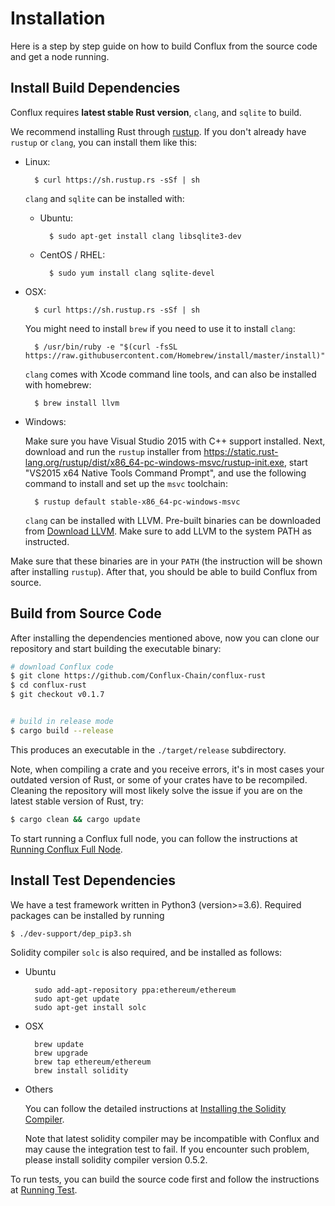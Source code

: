 # Installation

Here is a step by step guide on how to build Conflux from the source code and get a node running.

## Install Build Dependencies

Conflux requires **latest stable Rust version**,  `clang`, and `sqlite` to build.

We recommend installing Rust through [rustup](https://www.rustup.rs/). If you don't already have `rustup` or `clang`, you can install them like this:

* Linux:

        $ curl https://sh.rustup.rs -sSf | sh
    `clang` and `sqlite` can be installed with:

    - Ubuntu:

            $ sudo apt-get install clang libsqlite3-dev
    
    - CentOS / RHEL: 

            $ sudo yum install clang sqlite-devel

* OSX:

        $ curl https://sh.rustup.rs -sSf | sh

    You might need to install `brew` if you need to use it to install `clang`:

        $ /usr/bin/ruby -e "$(curl -fsSL https://raw.githubusercontent.com/Homebrew/install/master/install)"
    
    `clang` comes with Xcode command line tools, and can also be installed with homebrew:
    
        $ brew install llvm    

* Windows:

    Make sure you have Visual Studio 2015 with C++ support installed. Next, download and run the `rustup` installer from https://static.rust-lang.org/rustup/dist/x86_64-pc-windows-msvc/rustup-init.exe, start "VS2015 x64 Native Tools Command Prompt", and use the following command to install and set up the `msvc` toolchain:

        $ rustup default stable-x86_64-pc-windows-msvc

    `clang` can be installed with LLVM. Pre-built binaries can be downloaded from [Download LLVM](https://releases.llvm.org/download.html#8.0.0). Make sure to add LLVM to the system PATH as instructed.

Make sure that these binaries are in your `PATH` (the instruction will be shown after installing `rustup`). After that, you should be able to build Conflux from source.

## Build from Source Code
After installing the dependencies mentioned above, now you can clone our repository and start building the executable binary:

```bash
# download Conflux code
$ git clone https://github.com/Conflux-Chain/conflux-rust
$ cd conflux-rust
$ git checkout v0.1.7


# build in release mode
$ cargo build --release
```

This produces an executable in the `./target/release` subdirectory.

Note, when compiling a crate and you receive errors, it's in most cases your outdated version of Rust, or some of your crates have to be recompiled. Cleaning the repository will most likely solve the issue if you are on the latest stable version of Rust, try:

```bash
$ cargo clean && cargo update
```

To start running a Conflux full node, you can follow the instructions at [Running Conflux Full Node](get_started.md#running-conflux-full-node).

## Install Test Dependencies

We have a test framework written in Python3 (version>=3.6). Required packages can be installed by running
```bash
$ ./dev-support/dep_pip3.sh
```

Solidity compiler `solc` is also required, and be installed as follows:

* Ubuntu

        sudo add-apt-repository ppa:ethereum/ethereum
        sudo apt-get update
        sudo apt-get install solc

* OSX

        brew update
        brew upgrade
        brew tap ethereum/ethereum
        brew install solidity

* Others

    You can follow the detailed instructions at [Installing the Solidity Compiler](https://solidity.readthedocs.io/en/v0.5.7/installing-solidity.html#binary-packages).

    Note that latest solidity compiler may be incompatible with Conflux and may cause the integration test to fail. If you encounter such problem, please install solidity compiler version 0.5.2.

To run tests, you can build the source code first and follow the instructions at [Running Test](get_started.md#running-test).

